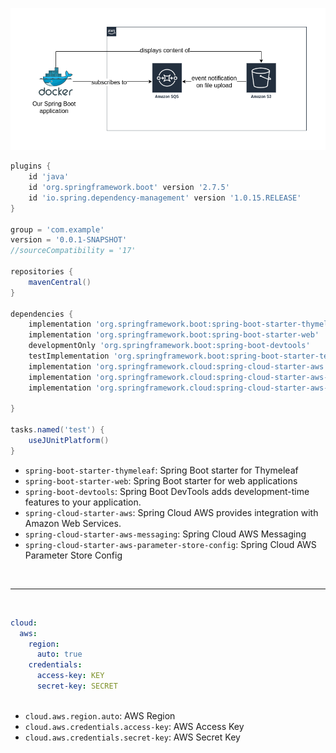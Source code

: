 ![](readmefile/ricsue_Spring-Boot_f1.png)

```groovy
plugins {
    id 'java'
    id 'org.springframework.boot' version '2.7.5'
    id 'io.spring.dependency-management' version '1.0.15.RELEASE'
}

group = 'com.example'
version = '0.0.1-SNAPSHOT'
//sourceCompatibility = '17'

repositories {
    mavenCentral()
}

dependencies {
    implementation 'org.springframework.boot:spring-boot-starter-thymeleaf'
    implementation 'org.springframework.boot:spring-boot-starter-web'
    developmentOnly 'org.springframework.boot:spring-boot-devtools'
    testImplementation 'org.springframework.boot:spring-boot-starter-test'
    implementation 'org.springframework.cloud:spring-cloud-starter-aws'
    implementation 'org.springframework.cloud:spring-cloud-starter-aws-messaging'
    implementation 'org.springframework.cloud:spring-cloud-starter-aws-parameter-store-config'

}

tasks.named('test') {
    useJUnitPlatform()
}

```

- ``spring-boot-starter-thymeleaf``: Spring Boot starter for Thymeleaf
- ``spring-boot-starter-web``: Spring Boot starter for web applications
- ``spring-boot-devtools``: Spring Boot DevTools adds development-time features to your application.
- ``spring-cloud-starter-aws``: Spring Cloud AWS provides integration with Amazon Web Services.
- ``spring-cloud-starter-aws-messaging``: Spring Cloud AWS Messaging
- ``spring-cloud-starter-aws-parameter-store-config``: Spring Cloud AWS Parameter Store Config

<br/>

----

<br/>


```yaml
cloud:
  aws:
    region:
      auto: true
    credentials:
      access-key: KEY
      secret-key: SECRET
      
```
- ``cloud.aws.region.auto``: AWS Region
- ``cloud.aws.credentials.access-key``: AWS Access Key
- ``cloud.aws.credentials.secret-key``: AWS Secret Key
